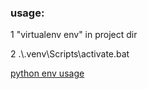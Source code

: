 ### usage:

<p>1 "virtualenv env" in project dir</p>
<p>2 .\.venv\Scripts\activate.bat</p>

[python env usage](https://realpython.com/python-virtual-environments-a-primer/#create-it)
